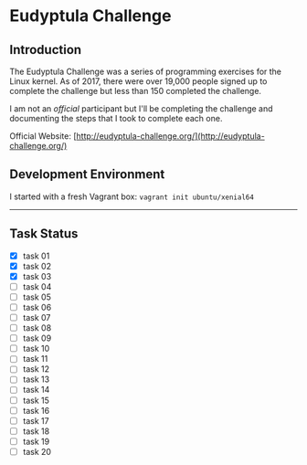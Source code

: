 # Eudyptula Challenge

## Introduction

The Eudyptula Challenge was a series of programming exercises for the Linux kernel. As of 2017, there were over 19,000 people signed up to complete the challenge but less than 150 completed the challenge.

I am not an *official* participant but I'll be completing the challenge and documenting the steps that I took to complete each one.

Official Website: [http://eudyptula-challenge.org/](http://eudyptula-challenge.org/)

## Development Environment

I started with a fresh Vagrant box: `vagrant init ubuntu/xenial64`

___

## Task Status

- [x] task 01
- [x] task 02
- [x] task 03
- [ ] task 04
- [ ] task 05
- [ ] task 06
- [ ] task 07
- [ ] task 08
- [ ] task 09
- [ ] task 10
- [ ] task 11
- [ ] task 12
- [ ] task 13
- [ ] task 14
- [ ] task 15
- [ ] task 16
- [ ] task 17
- [ ] task 18
- [ ] task 19
- [ ] task 20
